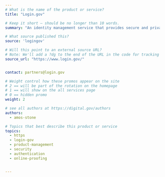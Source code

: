 ```yaml
---
# What is the name of the product or service?
title: "Login.gov"

# Keep it short — should be no longer than 10 words.
summary: "An identity management service that provides secure and private online access to participating government programs."

# What source published this?
source: 'logingov'

# Will this point to an external source URL?
# Note: We'll add a ?dg to the end of the URL in the code for tracking purposes
source_url: "https://www.login.gov/"


contact: partners@login.gov

# Weight control how these promos appear on the site
# 2 == will be part of the rotation on the homepage
# 1 == will show on the all services page
# 0 == hidden promo
weight: 2

# see all authors at https://digital.gov/authors
authors:
  - amos-stone

# Topics that best describe this product or service
topics:
  - https
  - login-gov
  - product-management
  - security
  - authentication
  - online-proofing


---
```


